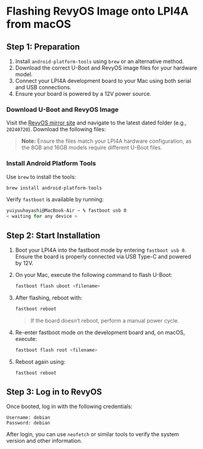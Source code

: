 # Flashing RevyOS Image onto LPI4A from macOS

## Step 1: Preparation

1. Install `android-platform-tools` using `brew` or an alternative method.
2. Download the correct U-Boot and RevyOS image files for your hardware model.
3. Connect your LPI4A development board to your Mac using both serial and USB connections.
4. Ensure your board is powered by a 12V power source.

### Download U-Boot and RevyOS Image

Visit the [RevyOS mirror site](https://mirror.iscas.ac.cn/revyos/extra/images/lpi4a/) and navigate to the latest dated folder (e.g., `20240720`). Download the following files:

> **Note:** Ensure the files match your LPI4A hardware configuration, as the 8GB and 16GB models require different U-Boot files.

### Install Android Platform Tools

Use `brew` to install the tools:

```bash
brew install android-platform-tools
```

Verify `fastboot` is available by running:

```bash
yuiyuuhayashi@MacBook-Air ~ % fastboot usb 0
< waiting for any device >
```

## Step 2: Start Installation

1. Boot your LPI4A into the fastboot mode by entering `fastboot usb 0`. Ensure the board is properly connected via USB Type-C and powered by 12V.
2. On your Mac, execute the following command to flash U-Boot:

   ```bash
   fastboot flash uboot <filename>
   ```

3. After flashing, reboot with:

   ```bash
   fastboot reboot
   ```

   > If the board doesn’t reboot, perform a manual power cycle.

4. Re-enter fastboot mode on the development board and, on macOS, execute:

   ```bash
   fastboot flash root <filename>
   ```

5. Reboot again using:

   ```bash
   fastboot reboot
   ```

## Step 3: Log in to RevyOS

Once booted, log in with the following credentials:

```plaintext
Username: debian
Password: debian
```

After login, you can use `neofetch` or similar tools to verify the system version and other information.